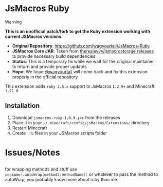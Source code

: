 # JsMacros Ruby

> [!WARNING]  
> **This is an unofficial patch/fork to get the Ruby extension working with current JSMacros versions.**
> 
> - **Original Repository**: https://github.com/wagyourtail/JsMacros-Ruby
> - **JSMacros Core JAR**: Taken from [therealevvv/jsmacrostorage releases](https://github.com/therealevvv/jsmacrostorage/releases/tag/1.21.8) to provide necessary build dependencies
> - **Status**: This is a temporary fix while we wait for the original maintainer to return and provide proper updates
> - **Hope**: We hope [@wagyourtail](https://github.com/wagyourtail) will come back and fix this extension properly in the official repository

This extension adds `ruby 2.5.x` support to JsMacros `1.2.9+` and Minecraft `1.21.8`

## Installation

1. Download `jsmacros-ruby-1.0.9.jar` from the releases
2. Place it in your `~/.minecraft/config/jsMacros/Extensions/` directory
3. Restart Minecraft
4. Create `.rb` files in your JSMacros scripts folder

# Issues/Notes

##
for wrapping methods and stuff use `consumer.autoWrap(method(:methodName))` or whatever to pass the method to autoWrap, you probably know more about ruby than me.
